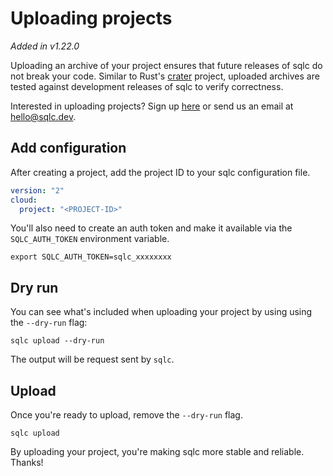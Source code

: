 # Uploading projects

*Added in v1.22.0*

Uploading an archive of your project ensures that future releases of sqlc do not
break your code. Similar to Rust's [crater](https://github.com/rust-lang/crater)
project, uploaded archives are tested against development releases of sqlc to
verify correctness.

Interested in uploading projects? Sign up [here](https://docs.google.com/forms/d/e/1FAIpQLSdxoMzJ7rKkBpuez-KyBcPNyckYV-5iMR--FRB7WnhvAmEvKg/viewform) or send us an email
at [hello@sqlc.dev](mailto:hello@sqlc.dev).

## Add configuration

After creating a project, add the project ID to your sqlc configuration file.

```yaml
version: "2"
cloud:
  project: "<PROJECT-ID>"
```

You'll also need to create an auth token and make it available via the
`SQLC_AUTH_TOKEN` environment variable.

```shell
export SQLC_AUTH_TOKEN=sqlc_xxxxxxxx
```

## Dry run

You can see what's included when uploading your project by using using the
`--dry-run` flag:

```shell
sqlc upload --dry-run
```

The output will be request sent by `sqlc`.

## Upload

Once you're ready to upload, remove the `--dry-run` flag.

```shell
sqlc upload
```

By uploading your project, you're making sqlc more stable and reliable. Thanks!